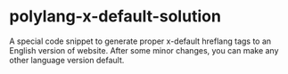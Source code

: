 # polylang-x-default-solution
A special code snippet to generate proper x-default hreflang tags to an English version of website. After some minor changes, you can make any other language version default.
